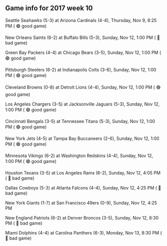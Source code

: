 ## Game info for 2017 week 10
Seattle Seahawks (5-3) at Arizona Cardinals (4-4), Thursday, Nov 9, 8:25 PM (	:green_circle: good game)



New Orleans Saints (6-2) at Buffalo Bills (5-3), Sunday, Nov 12, 1:00 PM (	:red_circle: bad game)

Green Bay Packers (4-4) at Chicago Bears (3-5), Sunday, Nov 12, 1:00 PM (	:green_circle: good game)

Pittsburgh Steelers (6-2) at Indianapolis Colts (3-6), Sunday, Nov 12, 1:00 PM (	:green_circle: good game)

Cleveland Browns (0-8) at Detroit Lions (4-4), Sunday, Nov 12, 1:00 PM (	:green_circle: good game)

Los Angeles Chargers (3-5) at Jacksonville Jaguars (5-3), Sunday, Nov 12, 1:00 PM (	:green_circle: good game)

Cincinnati Bengals (3-5) at Tennessee Titans (5-3), Sunday, Nov 12, 1:00 PM (	:green_circle: good game)

New York Jets (4-5) at Tampa Bay Buccaneers (2-6), Sunday, Nov 12, 1:00 PM (	:green_circle: good game)

Minnesota Vikings (6-2) at Washington Redskins (4-4), Sunday, Nov 12, 1:00 PM (	:green_circle: good game)



Houston Texans (3-5) at Los Angeles Rams (6-2), Sunday, Nov 12, 4:05 PM (	:red_circle: bad game)

Dallas Cowboys (5-3) at Atlanta Falcons (4-4), Sunday, Nov 12, 4:25 PM (	:red_circle: bad game)

New York Giants (1-7) at San Francisco 49ers (0-9), Sunday, Nov 12, 4:25 PM



New England Patriots (6-2) at Denver Broncos (3-5), Sunday, Nov 12, 8:30 PM (	:red_circle: bad game)



Miami Dolphins (4-4) at Carolina Panthers (6-3), Monday, Nov 13, 8:30 PM (	:red_circle: bad game)

